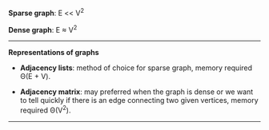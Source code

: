 **Sparse graph**: E << V<sup>2</sup>

**Dense graph**: E ≈  V<sup>2</sup>

---

**Representations of graphs**

- **Adjacency lists**: method of choice for sparse graph, memory required Θ(E + V).

- **Adjacency matrix**: may preferred when the graph is dense or we want to tell quickly if there is an edge connecting two given vertices, memory required Θ(V<sup>2</sup>).

---
